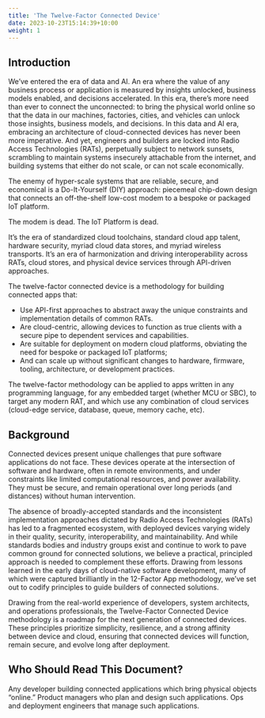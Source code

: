 ```yaml
---
title: 'The Twelve-Factor Connected Device'
date: 2023-10-23T15:14:39+10:00
weight: 1
---
```


## Introduction
We’ve entered the era of data and AI. An era where the value of any business process or application is measured by insights unlocked, business models enabled, and decisions accelerated. In this era, there’s more need than ever to connect the unconnected: to bring the physical world online so that the data in our machines, factories, cities, and vehicles can unlock those insights, business models, and decisions. In this data and AI era, embracing an architecture of cloud-connected devices has never been more imperative. And yet, engineers and builders are locked into Radio Access Technologies (RATs), perpetually subject to network sunsets, scrambling to maintain systems insecurely attachable from the internet, and building systems that either do not scale, or can not scale economically.

The enemy of hyper-scale systems that are reliable, secure, and economical is a Do-It-Yourself (DIY) approach: piecemeal chip-down design that connects an off-the-shelf low-cost modem to a bespoke or packaged IoT platform.

The modem is dead. The IoT Platform is dead.

It’s the era of standardized cloud toolchains, standard cloud app talent, hardware security, myriad cloud data stores, and myriad wireless transports. It’s an era of harmonization and driving interoperability across RATs, cloud stores, and physical device services through API-driven approaches.

The twelve-factor connected device is a methodology for building connected apps that:

- Use API-first approaches to abstract away the unique constraints and implementation details of common RATs.
- Are cloud-centric, allowing devices to function as true clients with a secure pipe to dependent services and capabilities.
- Are suitable for deployment on modern cloud platforms, obviating the need for bespoke or packaged IoT platforms;
- And can scale up without significant changes to hardware, firmware, tooling, architecture, or development practices.

The twelve-factor methodology can be applied to apps written in any programming language, for any embedded target (whether MCU or SBC), to target any modern RAT, and which use any combination of cloud services (cloud-edge service, database, queue, memory cache, etc).

## Background
Connected devices present unique challenges that pure software applications do not face. These devices operate at the intersection of software and hardware, often in remote environments, and under constraints like limited computational resources, and power availability. They must be secure, and remain operational over long periods (and distances) without human intervention.

The absence of broadly-accepted standards and the inconsistent implementation approaches dictated by Radio Access Technologies (RATs) has led to a fragmented ecosystem, with deployed devices varying widely in their quality, security, interoperability, and maintainability. And while standards bodies and industry groups exist and continue to work to pave common ground for connected solutions, we believe a practical, principled approach is needed to complement these efforts. Drawing from lessons learned in the early days of cloud-native software development, many of which were captured brilliantly in the 12-Factor App methodology, we’ve set out to codify principles to guide builders of connected solutions.

Drawing from the real-world experience of developers, system architects, and operations professionals, the Twelve-Factor Connected Device methodology is a roadmap for the next generation of connected devices. These principles prioritize simplicity, resilience, and a strong affinity between device and cloud, ensuring that connected devices will function, remain secure, and evolve long after deployment.

## Who Should Read This Document?
Any developer building connected applications which bring physical objects “online.” Product managers who plan and design such applications. Ops and deployment engineers that manage such applications.
